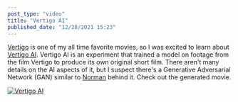 ```yaml
---
post_type: "video" 
title: "Vertigo AI"
published_date: "12/28/2021 15:23"
---
```


[Vertigo](https://en.wikipedia.org/wiki/Vertigo_(film)) is one of my all time favorite movies, so I was excited to learn about [Vertigo AI](http://www.chrispeters.com/vertigo-ai-experiment/). Vertigo AI is an experiment that trained a model on footage from the film Vertigo to produce its own original short film. There aren't many details on the AI aspects of it, but I suspect there's a Generative Adversarial Network (GAN) similar to [Norman](http://norman-ai.mit.edu/) behind it. Check out the generated movie.

[![Vertigo AI](https://yewtu.be/vi/zeCDqFCGN8Y/maxres.jpg)](https://yewtu.be/embed/zeCDqFCGN8Y "Vertigo AI")